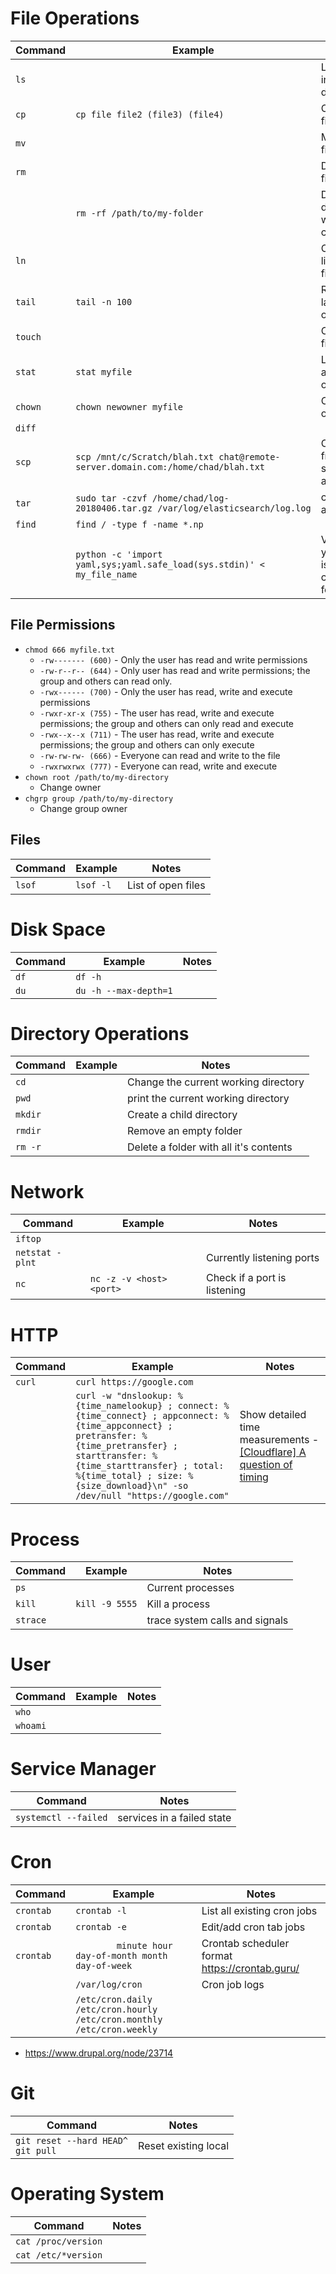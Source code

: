 # File Operations
|Command  |Example  |Notes|
|--|--|--|
|`ls`||List files in a directory|
|`cp`|`cp file file2 (file3) (file4)`|Copy a file
|`mv`||Move a file|
|`rm`||Delete a file|
||`rm -rf /path/to/my-folder`| Delete a directory with all contents
|`ln`||Creates links to a file
|`tail`|`tail -n 100`|Read the last lines of a file
|`touch`||Create a file
|`stat`|`stat myfile`|List the attributes on a file
|`chown`|`chown newowner myfile`|Change owner
|`diff`||
|`scp`|`scp /mnt/c/Scratch/blah.txt chat@remote-server.domain.com:/home/chad/blah.txt`|Copy from one server to another
|`tar`|`sudo tar -czvf /home/chad/log-20180406.tar.gz /var/log/elasticsearch/log.log`| compress a file|
|`find`|`find / -type f -name *.np`|
||`python -c 'import yaml,sys;yaml.safe_load(sys.stdin)' < my_file_name`|Verify a yaml file is correctly formatted
## File Permissions
- `chmod 666 myfile.txt`
  - `-rw------- (600)` - Only the user has read and write permissions
  - `-rw-r--r-- (644)` - Only user has read and write permissions; the group and others can read only.
  - `-rwx------ (700)` - Only the user has read, write and execute permissions
  - `-rwxr-xr-x (755)` - The user has read, write and execute permissions; the group and others can only read and execute
  - `-rwx--x--x (711)` - The user has read, write and execute permissions; the group and others can only execute
  - `-rw-rw-rw- (666)` - Everyone can read and write to the file
  - `-rwxrwxrwx (777)` - Everyone can read, write and execute
- `chown root /path/to/my-directory`
  - Change owner
- `chgrp group /path/to/my-directory`
  - Change group owner

## Files
|Command  |Example  |Notes|
|--|--|--|
|`lsof`|`lsof -l`|List of open files|

# Disk Space
|Command  |Example  |Notes|
|--|--|--|
|`df`|`df -h`||
|`du`|`du -h --max-depth=1`||

# Directory Operations
|Command  |Example  |Notes|
|--|--|--|
|`cd`||Change the current working directory
|`pwd`||print the current working directory
|`mkdir`||Create a child directory
|`rmdir`||Remove an empty folder
|`rm -r`||Delete a folder with all it's contents

# Network
|Command  |Example  |Notes|
|--|--|--|
|`iftop`|||
|`netstat -plnt`||Currently listening ports|
|`nc`|`nc -z -v <host> <port>`|Check if a port is listening|

# HTTP
|Command|Example|Notes|
|--|--|--|
|`curl`|`curl https://google.com`|
||`curl -w "dnslookup: %{time_namelookup} ; connect: %{time_connect} ; appconnect: %{time_appconnect} ; pretransfer: %{time_pretransfer} ; starttransfer: %{time_starttransfer} ; total: %{time_total} ; size: %{size_download}\n" -so /dev/null "https://google.com"`|Show detailed time measurements - [[Cloudflare] A question of timing](https://blog.cloudflare.com/a-question-of-timing/)



# Process
|Command  |Example  |Notes|
|--|--|--|
|`ps`||Current processes|
|`kill`|`kill -9 5555`|Kill a process|
|`strace`||trace system calls and signals|

# User
|Command  |Example  |Notes|
|--|--|--|
|`who`|||
|`whoami`|||

# Service Manager
|Command |Notes|
|--|--|
|`systemctl --failed`|services in a failed state|

# Cron
|Command  |Example  |Notes|
|--|--|--|
|`crontab`|`crontab -l`| List all existing cron jobs|
|`crontab`|`crontab -e`|Edit/add cron tab jobs|
|`crontab`|`		minute hour day-of-month month day-of-week`| Crontab scheduler format https://crontab.guru/|
||`/var/log/cron`|Cron job logs
||`/etc/cron.daily`<br> `/etc/cron.hourly`<br> `/etc/cron.monthly`<br> `/etc/cron.weekly`||
- https://www.drupal.org/node/23714

# Git
|Command|Notes|
|--|--|
|`git reset --hard HEAD^`<BR>`git pull`|Reset existing local|

# Operating System 
|Command|Notes|
|--|--|
|`cat /proc/version`||
|`cat /etc/*version`||
